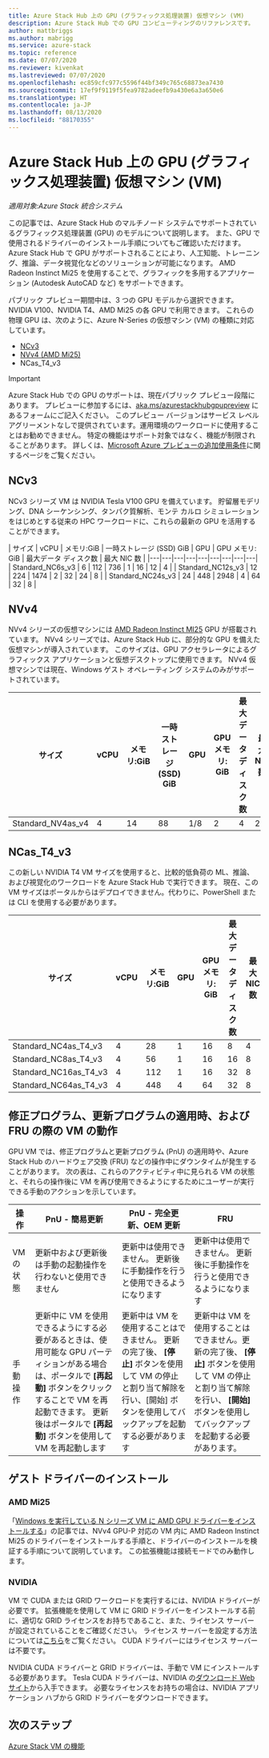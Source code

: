 ```yaml
---
title: Azure Stack Hub 上の GPU (グラフィックス処理装置) 仮想マシン (VM)
description: Azure Stack Hub での GPU コンピューティングのリファレンスです。
author: mattbriggs
ms.author: mabrigg
ms.service: azure-stack
ms.topic: reference
ms.date: 07/07/2020
ms.reviewer: kivenkat
ms.lastreviewed: 07/07/2020
ms.openlocfilehash: ec859cfc977c5596f44bf349c765c68873ea7430
ms.sourcegitcommit: 17ef9f9119f5fea9782adeefb9a430e6a3a650e6
ms.translationtype: HT
ms.contentlocale: ja-JP
ms.lasthandoff: 08/13/2020
ms.locfileid: "88170355"
---
```

# <a name="graphics-processing-unit-gpu-virtual-machine-vm-on-azure-stack-hub"></a>Azure Stack Hub 上の GPU (グラフィックス処理装置) 仮想マシン (VM)

*適用対象:Azure Stack 統合システム*

この記事では、Azure Stack Hub のマルチノード システムでサポートされているグラフィックス処理装置 (GPU) のモデルについて説明します。 また、GPU で使用されるドライバーのインストール手順についてもご確認いただけます。 Azure Stack Hub で GPU がサポートされることにより、人工知能、トレーニング、推論、データ視覚化などのソリューションが可能になります。 AMD Radeon Instinct Mi25 を使用することで、グラフィックを多用するアプリケーション (Autodesk AutoCAD など) をサポートできます。

パブリック プレビュー期間中は、3 つの GPU モデルから選択できます。 NVIDIA V100、NVIDIA T4、AMD Mi25 の各 GPU で利用できます。 これらの物理 GPU は、次のように、Azure N-Series の仮想マシン (VM) の種類に対応しています。
- [NCv3](https://docs.microsoft.com/azure/virtual-machines/ncv3-series)
- [NVv4 (AMD Mi25)](https://docs.microsoft.com/azure/virtual-machines/nvv4-series)
- NCas_T4_v3

> [!IMPORTANT]  
> Azure Stack Hub での GPU のサポートは、現在パブリック プレビュー段階にあります。 プレビューに参加するには、[aka.ms/azurestackhubgpupreview](https://aka.ms/azurestackhubgpupreview) にあるフォームにご記入ください。
> このプレビュー バージョンはサービス レベル アグリーメントなしで提供されています。運用環境のワークロードに使用することはお勧めできません。 特定の機能はサポート対象ではなく、機能が制限されることがあります。 詳しくは、[Microsoft Azure プレビューの追加使用条件](https://azure.microsoft.com/support/legal/preview-supplemental-terms/)に関するページをご覧ください。

## <a name="ncv3"></a>NCv3

NCv3 シリーズ VM は NVIDIA Tesla V100 GPU を備えています。 貯留層モデリング、DNA シーケンシング、タンパク質解析、モンテ カルロ シミュレーションをはじめとする従来の HPC ワークロードに、これらの最新の GPU を活用することができます。 

| サイズ | vCPU | メモリ:GiB | 一時ストレージ (SSD) GiB | GPU | GPU メモリ: GiB | 最大データ ディスク数 | 最大 NIC 数 |
|---|---|---|---|---|---|---|---|---|
| Standard_NC6s_v3    | 6  | 112 | 736  | 1 | 16 | 12 | 4 |
| Standard_NC12s_v3   | 12 | 224 | 1474 | 2 | 32 | 24 | 8 |
| Standard_NC24s_v3   | 24 | 448 | 2948 | 4 | 64 | 32 | 8 |

## <a name="nvv4"></a>NVv4

NVv4 シリーズの仮想マシンには [AMD Radeon Instinct MI25](https://www.amd.com/en/products/professional-graphics/instinct-mi25) GPU が搭載されています。 NVv4 シリーズでは、Azure Stack Hub に、部分的な GPU を備えた仮想マシンが導入されています。 このサイズは、GPU アクセラレータによるグラフィックス アプリケーションと仮想デスクトップに使用できます。 NVv4 仮想マシンでは現在、Windows ゲスト オペレーティング システムのみがサポートされています。 

| サイズ | vCPU | メモリ:GiB | 一時ストレージ (SSD) GiB | GPU | GPU メモリ: GiB | 最大データ ディスク数 | 最大 NIC 数 | 
| --- | --- | --- | --- | --- | --- | --- | --- |   
| Standard_NV4as_v4 |4 |14 |88 | 1/8 | 2 | 4 | 2 | 

## <a name="ncas_t4_v3"></a>NCas_T4_v3

この新しい NVIDIA T4 VM サイズを使用すると、比較的低負荷の ML、推論、および視覚化のワークロードを Azure Stack Hub で実行できます。 現在、この VM サイズはポータルからはデプロイできません。代わりに、PowerShell または CLI を使用する必要があります。


| サイズ | vCPU | メモリ:GiB | GPU | GPU メモリ: GiB | 最大データ ディスク数 | 最大 NIC 数 | 
| --- | --- | --- | --- | --- | --- | --- |
| Standard_NC4as_T4_v3 |4 |28 | 1 | 16 | 8 | 4 | 
| Standard_NC8as_T4_v3 |4 |56 | 1 | 16 | 16 | 8 | 
| Standard_NC16as_T4_v3 |4 |112 | 1 | 16 | 32 | 8 | 
| Standard_NC64as_T4_v3 |4 |448 | 4 | 64 | 32 | 8 | 


## <a name="patch-and-update-fru-behavior-of-vms"></a>修正プログラム、更新プログラムの適用時、および FRU の際の VM の動作 

GPU VM では、修正プログラムと更新プログラム (PnU) の適用時や、Azure Stack Hub のハードウェア交換 (FRU) などの操作中にダウンタイムが発生することがあります。 次の表は、これらのアクティビティ中に見られる VM の状態と、それらの操作後に VM を再び使用できるようにするためにユーザーが実行できる手動のアクションを示しています。 

| 操作 | PnU - 簡易更新 | PnU - 完全更新、OEM 更新 | FRU | 
| --- | --- | --- | --- | 
| VM の状態  | 更新中および更新後は手動の起動操作を行わないと使用できません | 更新中は使用できません。 更新後に手動操作を行うと使用できるようになります | 更新中は使用できません。 更新後に手動操作を行うと使用できるようになります| 
| 手動操作 | 更新中に VM を使用できるようにする必要があるときは、使用可能な GPU パーティションがある場合は、ポータルで **[再起動]** ボタンをクリックすることで VM を再起動できます。 更新後はポータルで **[再起動]** ボタンを使用して VM を再起動します | 更新中は VM を使用することはできません。 更新の完了後、 **[停止]** ボタンを使用して VM の停止と割り当て解除を行い、[開始] ボタンを使用してバックアップを起動する必要があります | 更新中は VM を使用することはできません。更新の完了後、 **[停止]** ボタンを使用して VM の停止と割り当て解除を行い、 **[開始]** ボタンを使用してバックアップを起動する必要があります。| 

## <a name="guest-driver-installation"></a>ゲスト ドライバーのインストール 

### <a name="amd-mi25"></a>AMD Mi25
「[Windows を実行している N シリーズ VM に AMD GPU ドライバーをインストールする](https://docs.microsoft.com/azure/virtual-machines/windows/n-series-amd-driver-setup)」の記事では、NVv4 GPU-P 対応の VM 内に AMD Radeon Instinct Mi25 のドライバーをインストールする手順と、ドライバーのインストールを検証する手順について説明しています。 この拡張機能は接続モードでのみ動作します。

### <a name="nvidia"></a>NVIDIA

VM で CUDA または GRID ワークロードを実行するには、NVIDIA ドライバーが必要です。 拡張機能を使用して VM に GRID ドライバーをインストールする前に、適切な GRID ライセンスをお持ちであること、また、ライセンス サーバーが設定されていることをご確認ください。 ライセンス サーバーを設定する方法については[こちら](https://docs.nvidia.com/grid/ls/latest/grid-license-server-user-guide/index.html)をご覧ください。 CUDA ドライバーにはライセンス サーバーは不要です。

NVIDIA CUDA ドライバーと GRID ドライバーは、手動で VM にインストールする必要があります。 Tesla CUDA ドライバーは、NVIDIA の[ダウンロード Web サイト](https://www.nvidia.com/Download/index.aspx)から入手できます。 必要なライセンスをお持ちの場合は、NVIDIA アプリケーション ハブから GRID ドライバーをダウンロードできます。

## <a name="next-steps"></a>次のステップ 

[Azure Stack VM の機能](azure-stack-vm-considerations.md) 
